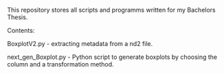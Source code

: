 This repository stores all scripts and programms written for my Bachelors Thesis.

Contents:

BoxplotV2.py - extracting metadata from a nd2 file.

next_gen_Boxplot.py - Python script to generate boxplots by choosing the column and a transformation method.
